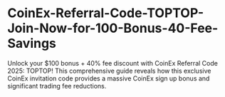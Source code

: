 # CoinEx-Referral-Code-TOPTOP-Join-Now-for-100-Bonus-40-Fee-Savings
Unlock your $100 bonus + 40% fee discount with CoinEx Referral Code 2025: TOPTOP! This comprehensive guide reveals how this exclusive CoinEx invitation code provides a massive CoinEx sign up bonus and significant trading fee reductions. 
